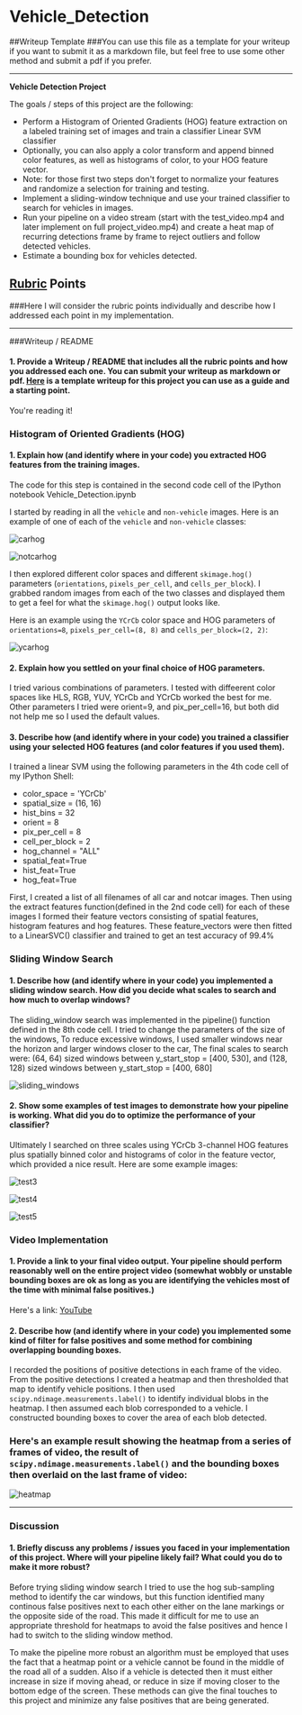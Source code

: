 # Vehicle_Detection

##Writeup Template
###You can use this file as a template for your writeup if you want to submit it as a markdown file, but feel free to use some other method and submit a pdf if you prefer.

---

**Vehicle Detection Project**

The goals / steps of this project are the following:

* Perform a Histogram of Oriented Gradients (HOG) feature extraction on a labeled training set of images and train a classifier Linear SVM classifier
* Optionally, you can also apply a color transform and append binned color features, as well as histograms of color, to your HOG feature vector. 
* Note: for those first two steps don't forget to normalize your features and randomize a selection for training and testing.
* Implement a sliding-window technique and use your trained classifier to search for vehicles in images.
* Run your pipeline on a video stream (start with the test_video.mp4 and later implement on full project_video.mp4) and create a heat map of recurring detections frame by frame to reject outliers and follow detected vehicles.
* Estimate a bounding box for vehicles detected.

[//]: # (Image References)
[image1]: ./examples/car_not_car.png
[image2]: ./examples/HOG_example.jpg
[image3]: ./examples/sliding_windows.jpg
[image4]: ./examples/sliding_window.jpg
[image5]: ./examples/bboxes_and_heat.png
[image6]: ./examples/labels_map.png
[image7]: ./examples/output_bboxes.png
[video1]: ./project_video.mp4

## [Rubric](https://review.udacity.com/#!/rubrics/513/view) Points
###Here I will consider the rubric points individually and describe how I addressed each point in my implementation.  

---
###Writeup / README

#### 1. Provide a Writeup / README that includes all the rubric points and how you addressed each one.  You can submit your writeup as markdown or pdf.  [Here](https://github.com/udacity/CarND-Vehicle-Detection/blob/master/writeup_template.md) is a template writeup for this project you can use as a guide and a starting point.  

You're reading it!

### Histogram of Oriented Gradients (HOG)

#### 1. Explain how (and identify where in your code) you extracted HOG features from the training images.

The code for this step is contained in the second code cell of the IPython notebook Vehicle_Detection.ipynb

I started by reading in all the `vehicle` and `non-vehicle` images.  Here is an example of one of each of the `vehicle` and `non-vehicle` classes:

![carhog](https://user-images.githubusercontent.com/26694585/27286431-bd324bbe-551d-11e7-9fbd-e266148b43cd.jpg)

![notcarhog](https://user-images.githubusercontent.com/26694585/27286435-bfb9fbfc-551d-11e7-858e-6aebe1d7939d.jpg)


I then explored different color spaces and different `skimage.hog()` parameters (`orientations`, `pixels_per_cell`, and `cells_per_block`).  I grabbed random images from each of the two classes and displayed them to get a feel for what the `skimage.hog()` output looks like.

Here is an example using the `YCrCb` color space and HOG parameters of `orientations=8`, `pixels_per_cell=(8, 8)` and `cells_per_block=(2, 2)`:


![ycarhog](https://user-images.githubusercontent.com/26694585/27286455-d4ab255e-551d-11e7-88f3-3fedd0160f78.jpg)

#### 2. Explain how you settled on your final choice of HOG parameters.

I tried various combinations of parameters. I tested with diffeerent color spaces like HLS, RGB, YUV, YCrCb and YCrCb worked the best for me. Other parameters I tried were orient=9, and pix_per_cell=16, but both did not help me so I used the default values.

#### 3. Describe how (and identify where in your code) you trained a classifier using your selected HOG features (and color features if you used them).

I trained a linear SVM using the following parameters in the 4th code cell of my IPython Shell:

* color_space = 'YCrCb'
* spatial_size = (16, 16)
* hist_bins = 32
* orient = 8
* pix_per_cell = 8
* cell_per_block = 2
* hog_channel = "ALL"
* spatial_feat=True
* hist_feat=True
* hog_feat=True

First, I created a list of all filenames of all car and notcar images. Then using the extract features function(defined in the 2nd code cell) for each of these images I formed their feature vectors consisting of spatial features, histogram features and hog features. These feature_vectors were then fitted to a LinearSVC() classifier and trained to get an test accuracy of 99.4%


### Sliding Window Search

#### 1. Describe how (and identify where in your code) you implemented a sliding window search.  How did you decide what scales to search and how much to overlap windows?

The sliding_window search was implemented in the pipeline() function defined in the 8th code cell.
I tried to change the parameters of the size of the windows, To reduce excessive windows, I used smaller windows near the horizon and larger windows closer to the car, The final scales to search were: (64, 64) sized windows between y_start_stop = [400, 530], and (128, 128) sized windows between y_start_stop = [400, 680]

![sliding_windows](https://user-images.githubusercontent.com/26694585/27286486-f37b574c-551d-11e7-94a3-c91c6872625c.jpg)


#### 2. Show some examples of test images to demonstrate how your pipeline is working.  What did you do to optimize the performance of your classifier?
 
Ultimately I searched on three scales using YCrCb 3-channel HOG features plus spatially binned color and histograms of color in the feature vector, which provided a nice result.  Here are some example images:

![test3](https://user-images.githubusercontent.com/26694585/27286518-0ddd108a-551e-11e7-9a86-5376473927ca.jpg)

![test4](https://user-images.githubusercontent.com/26694585/27286522-0fd50474-551e-11e7-845d-5f2f4fac1441.jpg)

![test5](https://user-images.githubusercontent.com/26694585/27286523-11d7c63a-551e-11e7-8bb0-33f6e82d640d.jpg)

### Video Implementation

#### 1. Provide a link to your final video output.  Your pipeline should perform reasonably well on the entire project video (somewhat wobbly or unstable bounding boxes are ok as long as you are identifying the vehicles most of the time with minimal false positives.)
Here's a link: [YouTube](https://youtu.be/Kr-2pmElJCI)


#### 2. Describe how (and identify where in your code) you implemented some kind of filter for false positives and some method for combining overlapping bounding boxes.

I recorded the positions of positive detections in each frame of the video.  From the positive detections I created a heatmap and then thresholded that map to identify vehicle positions.  I then used `scipy.ndimage.measurements.label()` to identify individual blobs in the heatmap.  I then assumed each blob corresponded to a vehicle.  I constructed bounding boxes to cover the area of each blob detected.  

### Here's an example result showing the heatmap from a series of frames of video, the result of `scipy.ndimage.measurements.label()` and the bounding boxes then overlaid on the last frame of video:

![heatmap](https://user-images.githubusercontent.com/26694585/27286747-e13ea3ee-551e-11e7-9ae4-dea38c4b123c.jpg)




---

### Discussion

#### 1. Briefly discuss any problems / issues you faced in your implementation of this project.  Where will your pipeline likely fail?  What could you do to make it more robust?

Before trying sliding window search I tried to use the hog sub-sampling method to identify the car windows, but this function identified many continous false positives next to each other either on the lane markings or the opposite side of the road. This made it difficult for me to use an appropriate threshold for heatmaps to avoid the false positives and hence I had to switch to the sliding window method.

To make the pipeline more robust an algorithm must be employed that uses the fact that a heatmap point or a vehicle cannot be found in the middle of the road all of a sudden. Also if a vehicle is detected then it must either increase in size if moving ahead, or reduce in size if moving closer to the bottom edge of the screen. These methods can give the final touches to this project and minimize any false positives that are being generated.
